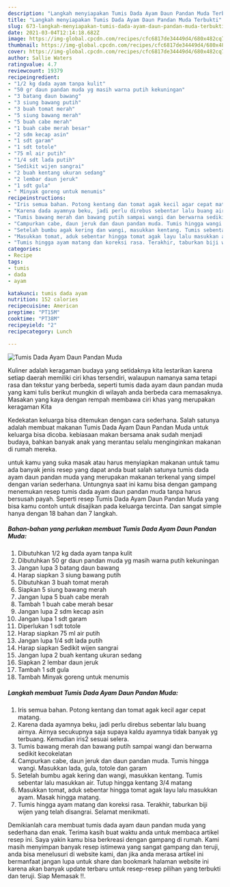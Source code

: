 ```yaml
---
description: "Langkah menyiapakan Tumis Dada Ayam Daun Pandan Muda Terbukti"
title: "Langkah menyiapakan Tumis Dada Ayam Daun Pandan Muda Terbukti"
slug: 673-langkah-menyiapakan-tumis-dada-ayam-daun-pandan-muda-terbukti
date: 2021-03-04T12:14:18.682Z
image: https://img-global.cpcdn.com/recipes/cfc6817de34449d4/680x482cq70/tumis-dada-ayam-daun-pandan-muda-foto-resep-utama.jpg
thumbnail: https://img-global.cpcdn.com/recipes/cfc6817de34449d4/680x482cq70/tumis-dada-ayam-daun-pandan-muda-foto-resep-utama.jpg
cover: https://img-global.cpcdn.com/recipes/cfc6817de34449d4/680x482cq70/tumis-dada-ayam-daun-pandan-muda-foto-resep-utama.jpg
author: Sallie Waters
ratingvalue: 4.7
reviewcount: 19379
recipeingredient:
- "1/2 kg dada ayam tanpa kulit"
- "50 gr daun pandan muda yg masih warna putih kekuningan"
- "3 batang daun bawang"
- "3 siung bawang putih"
- "3 buah tomat merah"
- "5 siung bawang merah"
- "5 buah cabe merah"
- "1 buah cabe merah besar"
- "2 sdm kecap asin"
- "1 sdt garam"
- "1 sdt totole"
- "75 ml air putih"
- "1/4 sdt lada putih"
- "Sedikit wijen sangrai"
- "2 buah kentang ukuran sedang"
- "2 lembar daun jeruk"
- "1 sdt gula"
- " Minyak goreng untuk menumis"
recipeinstructions:
- "Iris semua bahan. Potong kentang dan tomat agak kecil agar cepat matang."
- "Karena dada ayamnya beku, jadi perlu direbus sebentar lalu buang airnya. Airnya secukupnya saja supaya kaldu ayamnya tidak banyak yg terbuang. Kemudian iris2 sesuai selera."
- "Tumis bawang merah dan bawang putih sampai wangi dan berwarna sedikit kecokelatan"
- "Campurkan cabe, daun jeruk dan daun pandan muda. Tumis hingga wangi. Masukkan lada, gula, totole dan garam"
- "Setelah bumbu agak kering dan wangi, masukkan kentang. Tumis sebentar lalu masukkan air. Tutup hingga kentang 3/4 matang"
- "Masukkan tomat, aduk sebentar hingga tomat agak layu lalu masukkan ayam. Masak hingga matang."
- "Tumis hingga ayam matang dan koreksi rasa. Terakhir, taburkan biji wijen yang telah disangrai. Selamat menikmati."
categories:
- Recipe
tags:
- tumis
- dada
- ayam

katakunci: tumis dada ayam 
nutrition: 152 calories
recipecuisine: American
preptime: "PT15M"
cooktime: "PT38M"
recipeyield: "2"
recipecategory: Lunch

---
```



![Tumis Dada Ayam Daun Pandan Muda](https://img-global.cpcdn.com/recipes/cfc6817de34449d4/680x482cq70/tumis-dada-ayam-daun-pandan-muda-foto-resep-utama.jpg)

Kuliner adalah keragaman budaya yang setidaknya kita lestarikan karena setiap daerah memiliki ciri khas tersendiri, walaupun namanya sama tetapi rasa dan tekstur yang berbeda, seperti tumis dada ayam daun pandan muda yang kami tulis berikut mungkin di wilayah anda berbeda cara memasaknya. Masakan yang kaya dengan rempah membawa ciri khas yang merupakan keragaman Kita

Kedekatan keluarga bisa ditemukan dengan cara sederhana. Salah satunya adalah membuat makanan Tumis Dada Ayam Daun Pandan Muda untuk keluarga bisa dicoba. kebiasaan makan bersama anak sudah menjadi budaya, bahkan banyak anak yang merantau selalu menginginkan makanan di rumah mereka.



untuk kamu yang suka masak atau harus menyiapkan makanan untuk tamu ada banyak jenis resep yang dapat anda buat salah satunya tumis dada ayam daun pandan muda yang merupakan makanan terkenal yang simpel dengan varian sederhana. Untungnya saat ini kamu bisa dengan gampang menemukan resep tumis dada ayam daun pandan muda tanpa harus bersusah payah.
Seperti resep Tumis Dada Ayam Daun Pandan Muda yang bisa kamu contoh untuk disajikan pada keluarga tercinta. Dan sangat simple hanya dengan 18 bahan dan 7 langkah.


<!--inarticleads1-->

##### Bahan-bahan yang perlukan membuat Tumis Dada Ayam Daun Pandan Muda:

1. Dibutuhkan 1/2 kg dada ayam tanpa kulit
1. Dibutuhkan 50 gr daun pandan muda yg masih warna putih kekuningan
1. Jangan lupa 3 batang daun bawang
1. Harap siapkan 3 siung bawang putih
1. Dibutuhkan 3 buah tomat merah
1. Siapkan 5 siung bawang merah
1. Jangan lupa 5 buah cabe merah
1. Tambah 1 buah cabe merah besar
1. Jangan lupa 2 sdm kecap asin
1. Jangan lupa 1 sdt garam
1. Diperlukan 1 sdt totole
1. Harap siapkan 75 ml air putih
1. Jangan lupa 1/4 sdt lada putih
1. Harap siapkan Sedikit wijen sangrai
1. Jangan lupa 2 buah kentang ukuran sedang
1. Siapkan 2 lembar daun jeruk
1. Tambah 1 sdt gula
1. Tambah  Minyak goreng untuk menumis




<!--inarticleads2-->

##### Langkah membuat  Tumis Dada Ayam Daun Pandan Muda:

1. Iris semua bahan. Potong kentang dan tomat agak kecil agar cepat matang.
1. Karena dada ayamnya beku, jadi perlu direbus sebentar lalu buang airnya. Airnya secukupnya saja supaya kaldu ayamnya tidak banyak yg terbuang. Kemudian iris2 sesuai selera.
1. Tumis bawang merah dan bawang putih sampai wangi dan berwarna sedikit kecokelatan
1. Campurkan cabe, daun jeruk dan daun pandan muda. Tumis hingga wangi. Masukkan lada, gula, totole dan garam
1. Setelah bumbu agak kering dan wangi, masukkan kentang. Tumis sebentar lalu masukkan air. Tutup hingga kentang 3/4 matang
1. Masukkan tomat, aduk sebentar hingga tomat agak layu lalu masukkan ayam. Masak hingga matang.
1. Tumis hingga ayam matang dan koreksi rasa. Terakhir, taburkan biji wijen yang telah disangrai. Selamat menikmati.




Demikianlah cara membuat tumis dada ayam daun pandan muda yang sederhana dan enak. Terima kasih buat waktu anda untuk membaca artikel resep ini. Saya yakin kamu bisa berkreasi dengan gampang di rumah. Kami masih menyimpan banyak resep istimewa yang sangat gampang dan teruji, anda bisa menelusuri di website kami, dan jika anda merasa artikel ini bermanfaat jangan lupa untuk share dan bookmark halaman website ini karena akan banyak update terbaru untuk resep-resep pilihan yang terbukti dan teruji. Siap Memasak !!. 
